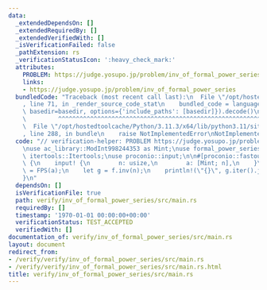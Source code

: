 ```yaml
---
data:
  _extendedDependsOn: []
  _extendedRequiredBy: []
  _extendedVerifiedWith: []
  _isVerificationFailed: false
  _pathExtension: rs
  _verificationStatusIcon: ':heavy_check_mark:'
  attributes:
    PROBLEM: https://judge.yosupo.jp/problem/inv_of_formal_power_series
    links:
    - https://judge.yosupo.jp/problem/inv_of_formal_power_series
  bundledCode: "Traceback (most recent call last):\n  File \"/opt/hostedtoolcache/Python/3.11.3/x64/lib/python3.11/site-packages/onlinejudge_verify/documentation/build.py\"\
    , line 71, in _render_source_code_stat\n    bundled_code = language.bundle(stat.path,\
    \ basedir=basedir, options={'include_paths': [basedir]}).decode()\n          \
    \         ^^^^^^^^^^^^^^^^^^^^^^^^^^^^^^^^^^^^^^^^^^^^^^^^^^^^^^^^^^^^^^^^^^^^^^^^^^^^^^^^^\n\
    \  File \"/opt/hostedtoolcache/Python/3.11.3/x64/lib/python3.11/site-packages/onlinejudge_verify/languages/rust.py\"\
    , line 288, in bundle\n    raise NotImplementedError\nNotImplementedError\n"
  code: "// verification-helper: PROBLEM https://judge.yosupo.jp/problem/inv_of_formal_power_series\n\
    \nuse ac_library::ModInt998244353 as Mint;\nuse formal_power_series::FPS;\nuse\
    \ itertools::Itertools;\nuse proconio::input;\n\n#[proconio::fastout]\nfn main()\
    \ {\n    input! {\n        n: usize,\n        a: [Mint; n],\n    }\n    let f\
    \ = FPS(a);\n    let g = f.inv(n);\n    println!(\"{}\", g.iter().join(\" \"));\n\
    }\n"
  dependsOn: []
  isVerificationFile: true
  path: verify/inv_of_formal_power_series/src/main.rs
  requiredBy: []
  timestamp: '1970-01-01 00:00:00+00:00'
  verificationStatus: TEST_ACCEPTED
  verifiedWith: []
documentation_of: verify/inv_of_formal_power_series/src/main.rs
layout: document
redirect_from:
- /verify/verify/inv_of_formal_power_series/src/main.rs
- /verify/verify/inv_of_formal_power_series/src/main.rs.html
title: verify/inv_of_formal_power_series/src/main.rs
---
```

